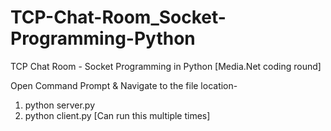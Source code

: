 # TCP-Chat-Room_Socket-Programming-Python
TCP Chat Room - Socket Programming in Python [Media.Net coding round]

Open Command Prompt &
Navigate to the file location- 
1) python server.py
2) python client.py [Can run this multiple times] 

